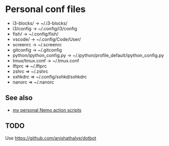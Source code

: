 # Personal conf files

  * i3-blocks/ -> ~/.i3-blocks/
  * i3/config -> ~/.config/i3/config
  * fish/ -> ~/.config/fish/
  * vscode/ -> ~/.config/Code/User/
  * screenrc -> ~/.screenrc
  * gitconfig -> ~/.gitconfig
  * python/ipython_config.py -> ~/.ipython/profile_default/ipython_config.py
  * tmux/tmux.conf -> ~/.tmux.conf
  * lftprc => ~/.lftprc
  * zshrc => ~/.zshrc
  * sxhkdrc => ~/.config/sxhkd/sxhkdrc
  * nanorc => ~/.nanorc

## See also

  * [my personal Nemo action scripts](https://github.com/brunetton/nemo-actions)

## TODO

Use https://github.com/anishathalye/dotbot